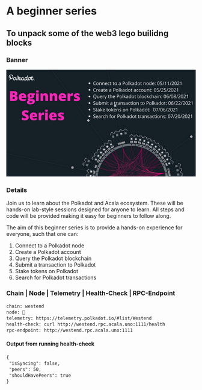 # A beginner series

## To unpack some of the web3 lego builidng blocks

### Banner

![banner-beginner-series](images/banner-beginner-series.jpeg)

### Details

Join us to learn about the Polkadot and Acala ecosystem. These will be hands-on lab-style sessions designed for anyone to learn. All steps and code will be provided making it easy for beginners to follow along.

The aim of this beginner series is to provide a hands-on experience for everyone, such that one can:

1. Connect to a Polkadot node
2. Create a Polkadot account
3. Query the Polkadot blockchain
4. Submit a transaction to Polkadot
5. Stake tokens on Polkadot
6. Search for Polkadot transactions

### Chain | Node | Telemetry | Health-Check | RPC-Endpoint

```
chain: westend
node: 🌸
telemetry: https://telemetry.polkadot.io/#list/Westend
health-check: curl http://westend.rpc.acala.uno:1111/health
rpc-endpoint: http://westend.rpc.acala.uno:1111
```

#### Output from running health-check

```
{
 "isSyncing": false,
 "peers": 50,
 "shouldHavePeers": true
}
```

